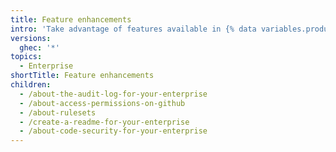 ```yaml
---
title: Feature enhancements
intro: 'Take advantage of features available in {% data variables.product.prodname_ghe_cloud %}.'
versions:
  ghec: '*'
topics:
  - Enterprise
shortTitle: Feature enhancements
children:
  - /about-the-audit-log-for-your-enterprise
  - /about-access-permissions-on-github
  - /about-rulesets
  - /create-a-readme-for-your-enterprise
  - /about-code-security-for-your-enterprise
---
```

